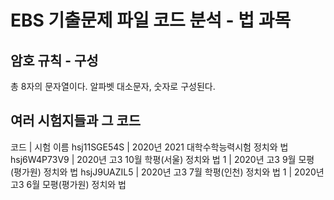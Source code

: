 # EBS 기출문제 파일 코드 분석 - 법 과목
## 암호 규칙 - 구성
총 8자의 문자열이다.
알파벳 대소문자, 숫자로 구성된다.
## 여러 시험지들과 그 코드
코드      	| 시험 이름
hsj11SGE54S	| 2020년 2021 대학수학능력시험 정치와 법
hsj6W4P73V9	| 2020년 고3 10월 학평(서울) 정치와 법
1	| 2020년 고3 9월 모평(평가원) 정치와 법
hsjJ9UAZIL5	| 2020년 고3 7월 학평(인천) 정치와 법
1	| 2020년 고3 6월 모평(평가원) 정치와 법
